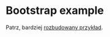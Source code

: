 # Bootstrap example

Patrz, bardziej [rozbudowany przykład](https://github.com/twbs/examples/blob/main/starter/index.html).
